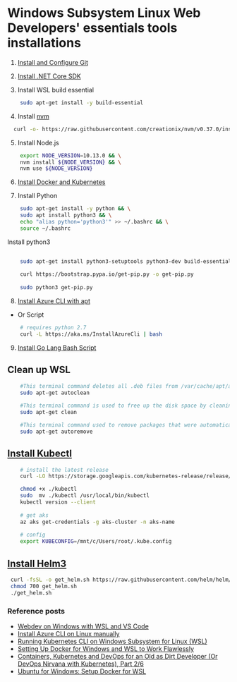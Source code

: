 # Windows Subsystem Linux Web Developers' essentials tools installations

1. [Install and Configure Git](./wsl-dev-git.md)

2. [Install .NET Core SDK](./wsl-dev-dotnetcore.md)

3. Install WSL build essential

```bash
    sudo apt-get install -y build-essential
```

4. Install [nvm](https://github.com/creationix/nvm)

```bash
  curl -o- https://raw.githubusercontent.com/creationix/nvm/v0.37.0/install.sh | bash
```

5. Install Node.js
 
```bash
    export NODE_VERSION=10.13.0 && \
    nvm install ${NODE_VERSION} && \
    nvm use ${NODE_VERSION}
```

6. [Install Docker and Kubernetes](./wsl-docker-kube.md)

7. Install Python

```bash
    sudo apt-get install -y python && \
    sudo apt install python3 && \
    echo "alias python='python3'" >> ~/.bashrc && \
    source ~/.bashrc
```

Install python3
```bash
    
    sudo apt-get install python3-setuptools python3-dev build-essential
    
    curl https://bootstrap.pypa.io/get-pip.py -o get-pip.py
    
    sudo python3 get-pip.py

```

8. [Install Azure CLI with apt](https://docs.microsoft.com/en-us/cli/azure/install-azure-cli-apt?view=azure-cli-latest)

- Or Script

```bash
    # requires python 2.7
    curl -L https://aka.ms/InstallAzureCli | bash
```

9. [Install Go Lang Bash Script](./scripts/wsl-go-install.sh)


## Clean up WSL

```bash
    #This terminal command deletes all .deb files from /var/cache/apt/archives. It basically cleans up the apt-get cache.
    sudo apt-get autoclean
    
    #This terminal command is used to free up the disk space by cleaning up downloaded .deb files from the local repository.
    sudo apt-get clean

    #This terminal command used to remove packages that were automatically installed to satisfy dependencies for some package and no longer needed by those packages.
    sudo apt-get autoremove
```

## [Install Kubectl](https://kubernetes.io/docs/tasks/tools/install-kubectl/)

```bash
    # install the latest release
    curl -LO https://storage.googleapis.com/kubernetes-release/release/`curl -s https://storage.googleapis.com/kubernetes-release/release/stable.txt`/bin/linux/amd64/kubectl

    chmod +x ./kubectl
    sudo  mv ./kubectl /usr/local/bin/kubectl
    kubectl version --client
    
    # get aks 
    az aks get-credentials -g aks-cluster -n aks-name
    
    # config
    export KUBECONFIG=/mnt/c/Users/root/.kube.config
```

## [Install Helm3](https://helm.sh/docs/intro/install/)

```bash
 curl -fsSL -o get_helm.sh https://raw.githubusercontent.com/helm/helm/master/scripts/get-helm-3
 chmod 700 get_helm.sh
 ./get_helm.sh
```


### Reference posts

- [Webdev on Windows with WSL and VS Code](https://daverupert.com/2018/04/developing-on-windows-with-wsl-and-visual-studio-code/)
- [Install Azure CLI on Linux manually](https://docs.microsoft.com/en-us/cli/azure/install-azure-cli-linux?view=azure-cli-latest)
- [Running Kubernetes CLI on Windows Subsystem for Linux (WSL)](https://devkimchi.com/2018/06/05/running-kubernetes-on-wsl/)
- [Setting Up Docker for Windows and WSL to Work Flawlessly](https://nickjanetakis.com/blog/setting-up-docker-for-windows-and-wsl-to-work-flawlessly)
- [Containers, Kubernetes and DevOps for an Old as Dirt Developer (Or DevOps Nirvana with Kubernetes), Part 2/6](https://abelsquidhead.com/index.php/2018/04/25/containers-kubernetes-and-devops-for-an-old-as-dirt-developer-or-devops-nirvana-with-kubernetes-part-2many/)
- [Ubuntu for Windows: Setup Docker for WSL](https://gist.github.com/sgtoj/129a057e492b8d8f832964b7b73c6c57)